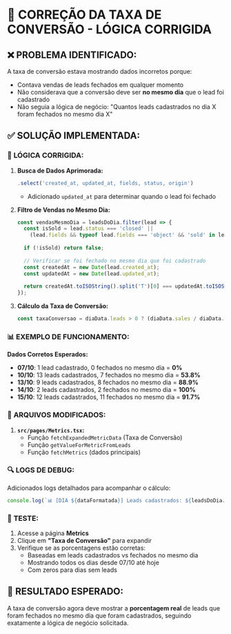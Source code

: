 # 🎯 CORREÇÃO DA TAXA DE CONVERSÃO - LÓGICA CORRIGIDA

## ❌ **PROBLEMA IDENTIFICADO:**

A taxa de conversão estava mostrando dados incorretos porque:
- Contava vendas de leads fechados em qualquer momento
- Não considerava que a conversão deve ser **no mesmo dia** que o lead foi cadastrado
- Não seguia a lógica de negócio: "Quantos leads cadastrados no dia X foram fechados no mesmo dia X"

## ✅ **SOLUÇÃO IMPLEMENTADA:**

### 🔧 **LÓGICA CORRIGIDA:**

1. **Busca de Dados Aprimorada:**
   ```typescript
   .select('created_at, updated_at, fields, status, origin')
   ```
   - Adicionado `updated_at` para determinar quando o lead foi fechado

2. **Filtro de Vendas no Mesmo Dia:**
   ```typescript
   const vendasMesmoDia = leadsDoDia.filter(lead => {
     const isSold = lead.status === 'closed' || 
       (lead.fields && typeof lead.fields === 'object' && 'sold' in lead.fields && (l.fields as any).sold === 'true');
     
     if (!isSold) return false;
     
     // Verificar se foi fechado no mesmo dia que foi cadastrado
     const createdAt = new Date(lead.created_at);
     const updatedAt = new Date(lead.updated_at);
     
     return createdAt.toISOString().split('T')[0] === updatedAt.toISOString().split('T')[0];
   });
   ```

3. **Cálculo da Taxa de Conversão:**
   ```typescript
   const taxaConversao = diaData.leads > 0 ? (diaData.sales / diaData.leads) * 100 : 0;
   ```

### 📊 **EXEMPLO DE FUNCIONAMENTO:**

**Dados Corretos Esperados:**
- **07/10**: 1 lead cadastrado, 0 fechados no mesmo dia = **0%**
- **10/10**: 13 leads cadastrados, 7 fechados no mesmo dia = **53.8%**
- **13/10**: 9 leads cadastrados, 8 fechados no mesmo dia = **88.9%**
- **14/10**: 2 leads cadastrados, 2 fechados no mesmo dia = **100%**
- **15/10**: 12 leads cadastrados, 11 fechados no mesmo dia = **91.7%**

### 🎯 **ARQUIVOS MODIFICADOS:**

1. **`src/pages/Metrics.tsx`:**
   - Função `fetchExpandedMetricData` (Taxa de Conversão)
   - Função `getValueForMetricFromLeads`
   - Função `fetchMetrics` (dados principais)

### 🔍 **LOGS DE DEBUG:**

Adicionados logs detalhados para acompanhar o cálculo:
```typescript
console.log(`📊 [DIA ${dataFormatada}] Leads cadastrados: ${leadsDoDia.length}, Vendas no mesmo dia: ${vendasMesmoDia.length}`);
```

### 🧪 **TESTE:**

1. Acesse a página **Metrics**
2. Clique em **"Taxa de Conversão"** para expandir
3. Verifique se as porcentagens estão corretas:
   - Baseadas em leads cadastrados vs fechados no mesmo dia
   - Mostrando todos os dias desde 07/10 até hoje
   - Com zeros para dias sem leads

## 🚀 **RESULTADO ESPERADO:**

A taxa de conversão agora deve mostrar a **porcentagem real** de leads que foram fechados no mesmo dia que foram cadastrados, seguindo exatamente a lógica de negócio solicitada.
